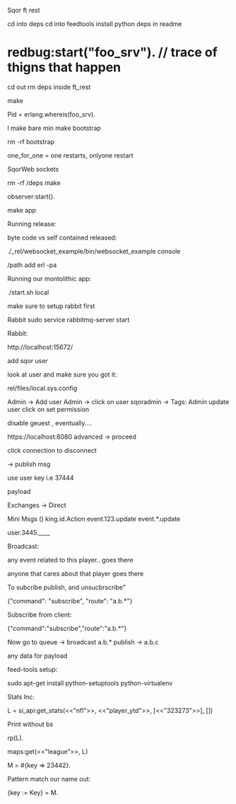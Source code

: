 Sqor ft rest

cd into deps
cd into feedtools
install python deps in readme

redbug:start("foo_srv"). // trace of thigns that happen 
=======
cd out
rm deps inside ft_rest

make





Pid = erlang.whereis(foo_srv).

l make bare min
make bootstrap


rm -rf bootstrap



one_for_one = one restarts, onlyone restart


SqorWeb sockets


rm -rf /deps
make




observer:start().


make app 



Running release:


byte code  vs self contained released:

 ./_rel/websocket_example/bin/websocket_example console



/path add
erl -pa  




Running our montolithic app:


./start.sh local 



make sure to setup rabbit first 

Rabbit 
sudo service rabbitmq-server start



Rabbit:

http://localhost:15672/


add sqor user 


look at user and make sure you got it:

rel/files/local.sys.config


Admin -> Add user 
Admin -> click on user sqoradmin  -> Tags: Admin 
update user 
click on set permission


disable geuest , eventually.... 



https://localhost:8080
advanced -> proceed


click connection to disconnect

-> publish msg

use user key i.e 37444

payload


Exchanges -> Direct



Mini Msgs ()
king.id.Action
event.123.update
event.*.update

user.3445.____


Broadcast:

any event related to this player.. goes there

anyone that cares about that player goes there



To subcribe publish, and unsucbrscribe"

{"command": "subscribe", "route": "a.b.*"}


Subscribe from client:

{"command":"subscribe","route":"a.b.*"}


Now go to queue -> broadcast a.b.*
publish -> a.b.c

any data for payload


feed-tools setup:

 sudo apt-get install python-setuptools python-virtualenv 





 Stats Inc:

 L = si_api:get_stats(<<"nfl">>, <<"player_ytd">>, [<<"323273">>], [])
 
 Print without bs


 rp(L). 


maps:get(<<"league">>, L)

M = #{key => 23442}.   

Pattern match our name out:

 {key := Key} = M. 




